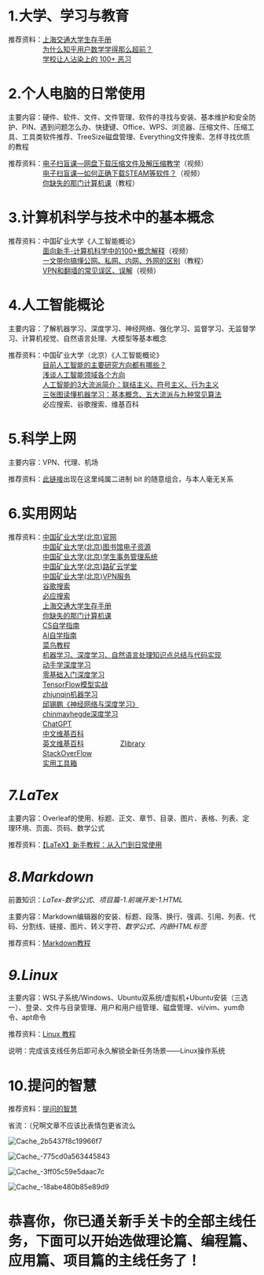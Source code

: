 # 1.大学、学习与教育
推荐资料：[上海交通大学生存手册](https://survivesjtu.gitbook.io/survivesjtumanual)  
　　　　　[为什么知乎用户数学学得那么超前？](https://www.zhihu.com/question/433633705/answer/1619595925)  
　　　　　[学校让人沾染上的 100+ 恶习](https://zhuanlan.zhihu.com/p/559705516)
# 2.个人电脑的日常使用
主要内容：硬件、软件、文件、文件管理、软件的寻找与安装、基本维护和安全防护、PIN、遇到问题怎么办、快捷键、Office、WPS、浏览器、压缩文件、压缩工具、工具类软件推荐、TreeSize磁盘管理、Everything文件搜索、怎样寻找优质的教程

推荐资料：[电子扫盲课—网盘下载压缩文件及解压缩教学](https://www.bilibili.com/video/BV11w4m1y7kA?spm_id_from=333.788.recommend_more_video.-1&vd_source=8f7be58fae99de36e73582d589f00ca1)（视频）  
　　　　　[电子扫盲课—如何正确下载STEAM等软件？](https://www.bilibili.com/video/BV1yr421F7Cb/?spm_id_from=333.337.search-card.all.click&vd_source=8f7be58fae99de36e73582d589f00ca1)（视频）  
　　　　　[你缺失的那门计算机课](https://www.criwits.top/missing/)（教程）
# 3.计算机科学与技术中的基本概念
推荐资料：中国矿业大学《人工智能概论》   
　　　　　[面向新手-计算机科学中的100+概念解释](https://www.bilibili.com/video/BV1tp4y1E7aB/?spm_id_from=333.1007.top_right_bar_window_default_collection.content.click&vd_source=8f7be58fae99de36e73582d589f00ca1)（视频）  
　　　　　[一文带你搞懂公网、私网、内网、外网的区别](https://blog.csdn.net/easylife206/article/details/134046598)（教程）  
　　　　　[VPN和翻墙的常见误区、误解](https://www.bilibili.com/video/BV1vz42187Da/?spm_id_from=333.337.search-card.all.click&vd_source=8f7be58fae99de36e73582d589f00ca1)（视频） 
# 4.人工智能概论
主要内容：了解机器学习、深度学习、神经网络、强化学习、监督学习、无监督学习、计算机视觉、自然语言处理、大模型等基本概念 

推荐资料：中国矿业大学（北京）《人工智能概论》  
　　　　　[目前人工智能的主要研究方向都有哪些？](https://www.zhihu.com/question/51419290/answer/370162021)  
　　　　　[浅谈人工智能领域各个方向](https://zhuanlan.zhihu.com/p/128986471)  
　　　　　[人工智能的3大流派简介：联结主义、符号主义、行为主义](https://zhuanlan.zhihu.com/p/619260232)  
　　　　　[三张图读懂机器学习：基本概念、五大流派与九种常见算法](https://zhuanlan.zhihu.com/p/26512893)  
　　　　　必应搜索、谷歌搜索、维基百科
# 5.科学上网
主要内容：VPN、代理、机场

推荐资料：[此链接](https://jegocloud.com/)出现在这里纯属二进制 bit 的随意组合，与本人毫无关系
# 6.实用网站
推荐资料：[中国矿业大学(北京)官网](https://www.cumtb.edu.cn/)  
　　　　　[中国矿业大学(北京)图书馆电子资源](http://219.242.65.10/lib/Sub.html#!Module/Resource/Type/Classify/Content/00/ColumnId/c92a1e31-fd7b-4a6a-a6b1-a8030ab0dc03/Page/1)  
　　　　　[中国矿业大学(北京)学生事务管理系统](https://auth.cumtb.edu.cn/authserver/login?service=http%3A%2F%2F118.228.224.200%3A8081%2F)  
　　　　　[中国矿业大学(北京)路矿云学堂](https://cumtb.fanya.chaoxing.com/portal)  
　　　　　[中国矿业大学(北京)VPN服务](https://vpn.cumtb.edu.cn)  
　　　　　[谷歌搜索](https://www.google.com.hk/webhp?hl=zh-CN&gl=cn)  
　　　　　[必应搜索](https://www.bing.com/)  
　　　　　[上海交通大学生存手册](https://survivesjtu.gitbook.io/survivesjtumanual)  
　　　　　[你缺失的那门计算机课](https://www.criwits.top/missing/)  
　　　　　[CS自学指南](https://csdiy.wiki)  
　　　　　[AI自学指南](https://github.com/Discrete-Mathematics/ai-self-learning)  
　　　　　[菜鸟教程](https://www.runoob.com/)  
　　　　　[机器学习、深度学习、自然语言处理知识点总结与代码实现](https://github.com/NLP-LOVE/ML-NLP/tree/master)  
　　　　　[动手学深度学习](https://zh-v2.d2l.ai/)  
　　　　　[零基础入门深度学习](https://www.zybuluo.com/hanbingtao/note/433855)  
　　　　　[TensorFlow模型实战](https://tf.wiki/zh_hans/basic/models.html)  
　　　　　[zhjunqin机器学习](https://zhjunqin.gitbook.io/machine-learning)  
　　　　　[邱锡鹏《神经网络与深度学习》](https://nndl.github.io/)  
　　　　　[chinmayhegde深度学习](https://chinmayhegde.github.io/dl-notes/)  
　　　　　[ChatGPT](https://chatgpt.com/)  
　　　　　[中文维基百科](https://zh.wikipedia.org/wiki/Wikipedia:%E9%A6%96%E9%A1%B5)  
　　　　　[英文维基百科](https://en.wikipedia.org/wiki/Main_Page)
　　　　　[Zlibrary](https://zh.1lib.sk/)  
　　　　　[StackOverFlow](https://stackoverflow.com/)  
　　　　　[实用工具箱](https://csdiy.wiki/%E5%BF%85%E5%AD%A6%E5%B7%A5%E5%85%B7/tools/)
# *7.LaTex*
主要内容：Overleaf的使用、标题、正文、章节、目录、图片、表格、列表、定理环境、页面、页码、数学公式  

推荐资料：[【LaTeX】新手教程：从入门到日常使用](https://zhuanlan.zhihu.com/p/456055339)
# *8.Markdown*
前置知识：*LaTex-数学公式*、*项目篇-1.前端开发-1.HTML*

主要内容：Markdown编辑器的安装、标题、段落、换行、强调、引用、列表、代码、分割线、链接、图片、转义字符、*数学公式*、*内嵌HTML标签*

推荐资料：[Markdown教程](https://markdown.com.cn/)
# *9.Linux*
主要内容：WSL子系统/Windows、Ubuntu双系统/虚拟机+Ubuntu安装（三选一）、登录、文件与目录管理、用户和用户组管理、磁盘管理、vi/vim、yum命令、apt命令  

推荐资料：[Linux 教程](https://www.runoob.com/linux/linux-tutorial.html)

说明：完成该支线任务后即可永久解锁全新任务场景——Linux操作系统
# 10.提问的智慧
推荐资料：[提问的智慧](https://github.com/Discrete-Mathematics/ai-self-learning/blob/main/1.%E6%96%B0%E6%89%8B%E5%85%B3%E5%8D%A1/%E6%8F%90%E9%97%AE%E7%9A%84%E6%99%BA%E6%85%A7.md)

省流：（兄啊文章不应该比表情包更省流么

![Cache_2b5437f8c19966f7](https://github.com/user-attachments/assets/3d463913-2330-4669-9bf4-46066f42ffdc)  

![Cache_-775cd0a563445843](https://github.com/user-attachments/assets/03289604-dd51-4e38-bfa3-8b34cb8cfd00)

![Cache_-3ff05c59e5daac7c](https://github.com/user-attachments/assets/cdaf58fd-d8bc-4d3e-a26f-cf8262cc9884)  

![Cache_-18abe480b85e89d9](https://github.com/user-attachments/assets/de946e0e-9bc1-4534-b181-84092044d54f)  
# 恭喜你，你已通关新手关卡的全部主线任务，下面可以开始选做理论篇、编程篇、应用篇、项目篇的主线任务了！
